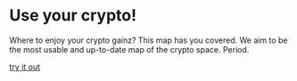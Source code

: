 # Use your crypto!

Where to enjoy your crypto gainz? This map has you covered. We aim to be the most usable and up-to-date map of the crypto space. Period.

[try it out](https://useyourcrypto.netlify.app)
